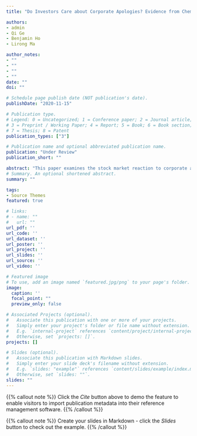```yaml
---
title: "Do Investors Care about Corporate Apologies? Evidence from Chemical Disasters"

authors:
- admin
- Qi Ge
- Benjamin Ho
- Lirong Ma

author_notes:
- ""
- ""
- ""
- ""
date: ""
doi: ""

# Schedule page publish date (NOT publication's date).
publishDate: "2020-11-15"

# Publication type.
# Legend: 0 = Uncategorized; 1 = Conference paper; 2 = Journal article;
# 3 = Preprint / Working Paper; 4 = Report; 5 = Book; 6 = Book section;
# 7 = Thesis; 8 = Patent
publication_types: ["3"]

# Publication name and optional abbreviated publication name.
publication: "Under Review"
publication_short: ""

abstract: "This paper examines the stock market reaction to corporate apologies. We construct an extensive database of corporate apologies issued for major chemical disasters between 1985 and 2017. Results from event studies and cross-sectional regressions suggest that 1) the mere presence of an apology does not affect the implicated firm's stock price; but 2) type of apology and incident characteristics are associated with significant abnormal returns. In particular, firms that shift the blame to others consistently experience positive abnormal returns, while firms who admit their incompetency tend to face negative stock market reactions in the longer-term. Greater publicity for the chemical spill is associated with a negative stock market response while greater publicity for the apology is associated with a  positive stock market response. Our results have practical implications for corporate crisis management and improve our understanding of what makes an effective apology."
# Summary. An optional shortened abstract.
summary: ""

tags:
- Source Themes
featured: true

# links:
# - name: ""
#   url: ""
url_pdf: ''
url_code: ''
url_dataset: ''
url_poster: ''
url_project: ''
url_slides: ''
url_source: ''
url_video: ''

# Featured image
# To use, add an image named `featured.jpg/png` to your page's folder. 
image:
  caption: ''
  focal_point: ""
  preview_only: false

# Associated Projects (optional).
#   Associate this publication with one or more of your projects.
#   Simply enter your project's folder or file name without extension.
#   E.g. `internal-project` references `content/project/internal-project/index.md`.
#   Otherwise, set `projects: []`.
projects: []

# Slides (optional).
#   Associate this publication with Markdown slides.
#   Simply enter your slide deck's filename without extension.
#   E.g. `slides: "example"` references `content/slides/example/index.md`.
#   Otherwise, set `slides: ""`.
slides: ""
---
```


{{% callout note %}}
Click the *Cite* button above to demo the feature to enable visitors to import publication metadata into their reference management software.
{{% /callout %}}

{{% callout note %}}
Create your slides in Markdown - click the *Slides* button to check out the example.
{{% /callout %}}
